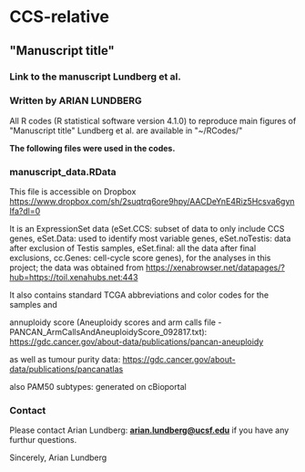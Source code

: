 # CCS-relative

## "Manuscript title" 
### Link to the manuscript Lundberg et al.

### Written by ARIAN LUNDBERG 

All R codes (R statistical software version 4.1.0) to reproduce main figures of 
"Manuscript title" 
Lundberg et al. are available in "~/RCodes/"

**The following files were used in the codes.**
 
### manuscript_data.RData 
This file is accessible on Dropbox https://www.dropbox.com/sh/2suqtrq6ore9hpy/AACDeYnE4Riz5Hcsva6gynIfa?dl=0

It is an ExpressionSet data (eSet.CCS: subset of data to only include CCS genes, eSet.Data: used to identify most variable genes, eSet.noTestis: data after exclusion of Testis samples, eSet.final: all the data after final exclusions, cc.Genes: cell-cycle score genes), for the analyses in this project; the data was obtained from 
https://xenabrowser.net/datapages/?hub=https://toil.xenahubs.net:443 

It also contains standard TCGA abbreviations and color codes for the samples and

annuploidy score (Aneuploidy scores and arm calls file - PANCAN_ArmCallsAndAneuploidyScore_092817.txt): https://gdc.cancer.gov/about-data/publications/pancan-aneuploidy

as well as tumour purity data: https://gdc.cancer.gov/about-data/publications/pancanatlas

also PAM50 subtypes: generated on cBioportal



### Contact

Please contact Arian Lundberg: **arian.lundberg@ucsf.edu** if you have any furthur questions. 

Sincerely,
Arian Lundberg
